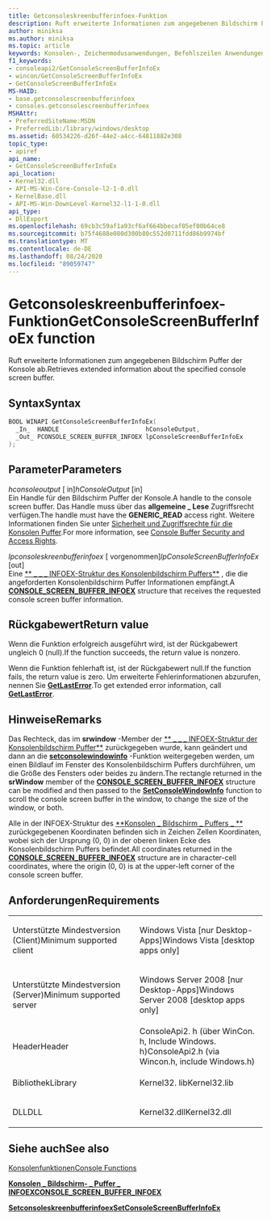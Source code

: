 ```yaml
---
title: Getconsoleskreenbufferinfoex-Funktion
description: Ruft erweiterte Informationen zum angegebenen Bildschirm Puffer der Konsole ab.
author: miniksa
ms.author: miniksa
ms.topic: article
keywords: Konsolen-, Zeichenmodusanwendungen, Befehlszeilen Anwendungen, Terminalanwendungen, Konsolen-API
f1_keywords:
- consoleapi2/GetConsoleScreenBufferInfoEx
- wincon/GetConsoleScreenBufferInfoEx
- GetConsoleScreenBufferInfoEx
MS-HAID:
- base.getconsolescreenbufferinfoex
- consoles.getconsolescreenbufferinfoex
MSHAttr:
- PreferredSiteName:MSDN
- PreferredLib:/library/windows/desktop
ms.assetid: 60534226-d26f-44e2-a4cc-64811882e308
topic_type:
- apiref
api_name:
- GetConsoleScreenBufferInfoEx
api_location:
- Kernel32.dll
- API-MS-Win-Core-Console-l2-1-0.dll
- KernelBase.dll
- API-MS-Win-DownLevel-Kernel32-l1-1-0.dll
api_type:
- DllExport
ms.openlocfilehash: 69cb3c59af1a93cf6af664bbecaf05ef00b64ce8
ms.sourcegitcommit: b75f4688e080d300b80c552d0711fdd86b9974bf
ms.translationtype: MT
ms.contentlocale: de-DE
ms.lasthandoff: 08/24/2020
ms.locfileid: "89059747"
---
```

# <a name="getconsolescreenbufferinfoex-function"></a><span data-ttu-id="09e8f-104">Getconsoleskreenbufferinfoex-Funktion</span><span class="sxs-lookup"><span data-stu-id="09e8f-104">GetConsoleScreenBufferInfoEx function</span></span>


<span data-ttu-id="09e8f-105">Ruft erweiterte Informationen zum angegebenen Bildschirm Puffer der Konsole ab.</span><span class="sxs-lookup"><span data-stu-id="09e8f-105">Retrieves extended information about the specified console screen buffer.</span></span>

<a name="syntax"></a><span data-ttu-id="09e8f-106">Syntax</span><span class="sxs-lookup"><span data-stu-id="09e8f-106">Syntax</span></span>
------

```C
BOOL WINAPI GetConsoleScreenBufferInfoEx(
  _In_  HANDLE                        hConsoleOutput,
  _Out_ PCONSOLE_SCREEN_BUFFER_INFOEX lpConsoleScreenBufferInfoEx
);
```

<a name="parameters"></a><span data-ttu-id="09e8f-107">Parameter</span><span class="sxs-lookup"><span data-stu-id="09e8f-107">Parameters</span></span>
----------

<span data-ttu-id="09e8f-108">*hconsoleoutput* \[ in\]</span><span class="sxs-lookup"><span data-stu-id="09e8f-108">*hConsoleOutput* \[in\]</span></span>  
<span data-ttu-id="09e8f-109">Ein Handle für den Bildschirm Puffer der Konsole.</span><span class="sxs-lookup"><span data-stu-id="09e8f-109">A handle to the console screen buffer.</span></span> <span data-ttu-id="09e8f-110">Das Handle muss über das **allgemeine \_ Lese** Zugriffsrecht verfügen.</span><span class="sxs-lookup"><span data-stu-id="09e8f-110">The handle must have the **GENERIC\_READ** access right.</span></span> <span data-ttu-id="09e8f-111">Weitere Informationen finden Sie unter [Sicherheit und Zugriffsrechte für die Konsolen Puffer](console-buffer-security-and-access-rights.md).</span><span class="sxs-lookup"><span data-stu-id="09e8f-111">For more information, see [Console Buffer Security and Access Rights](console-buffer-security-and-access-rights.md).</span></span>

<span data-ttu-id="09e8f-112">*lpconsoleskreenbufferinfoex* \[ vorgenommen\]</span><span class="sxs-lookup"><span data-stu-id="09e8f-112">*lpConsoleScreenBufferInfoEx* \[out\]</span></span>  
<span data-ttu-id="09e8f-113">Eine [\*\* \_ \_ \_ INFOEX-Struktur des Konsolenbildschirm Puffers\*\*](console-screen-buffer-infoex.md) , die die angeforderten Konsolenbildschirm Puffer Informationen empfängt.</span><span class="sxs-lookup"><span data-stu-id="09e8f-113">A [**CONSOLE\_SCREEN\_BUFFER\_INFOEX**](console-screen-buffer-infoex.md) structure that receives the requested console screen buffer information.</span></span>

<a name="return-value"></a><span data-ttu-id="09e8f-114">Rückgabewert</span><span class="sxs-lookup"><span data-stu-id="09e8f-114">Return value</span></span>
------------

<span data-ttu-id="09e8f-115">Wenn die Funktion erfolgreich ausgeführt wird, ist der Rückgabewert ungleich 0 (null).</span><span class="sxs-lookup"><span data-stu-id="09e8f-115">If the function succeeds, the return value is nonzero.</span></span>

<span data-ttu-id="09e8f-116">Wenn die Funktion fehlerhaft ist, ist der Rückgabewert null.</span><span class="sxs-lookup"><span data-stu-id="09e8f-116">If the function fails, the return value is zero.</span></span> <span data-ttu-id="09e8f-117">Um erweiterte Fehlerinformationen abzurufen, nennen Sie [**GetLastError**](https://msdn.microsoft.com/library/windows/desktop/ms679360).</span><span class="sxs-lookup"><span data-stu-id="09e8f-117">To get extended error information, call [**GetLastError**](https://msdn.microsoft.com/library/windows/desktop/ms679360).</span></span>

<a name="remarks"></a><span data-ttu-id="09e8f-118">Hinweise</span><span class="sxs-lookup"><span data-stu-id="09e8f-118">Remarks</span></span>
-------

<span data-ttu-id="09e8f-119">Das Rechteck, das im **srwindow** -Member der [\*\* \_ \_ \_ INFOEX-Struktur der Konsolenbildschirm Puffer\*\*](console-screen-buffer-infoex.md) zurückgegeben wurde, kann geändert und dann an die [**setconsolewindowinfo**](setconsolewindowinfo.md) -Funktion weitergegeben werden, um einen Bildlauf im Fenster des Konsolenbildschirm Puffers durchführen, um die Größe des Fensters oder beides zu ändern.</span><span class="sxs-lookup"><span data-stu-id="09e8f-119">The rectangle returned in the **srWindow** member of the [**CONSOLE\_SCREEN\_BUFFER\_INFOEX**](console-screen-buffer-infoex.md) structure can be modified and then passed to the [**SetConsoleWindowInfo**](setconsolewindowinfo.md) function to scroll the console screen buffer in the window, to change the size of the window, or both.</span></span>

<span data-ttu-id="09e8f-120">Alle in der INFOEX-Struktur des [\*\*Konsolen \_ Bildschirm \_ Puffers \_ \*\*](console-screen-buffer-infoex.md) zurückgegebenen Koordinaten befinden sich in Zeichen Zellen Koordinaten, wobei sich der Ursprung (0, 0) in der oberen linken Ecke des Konsolenbildschirm Puffers befindet.</span><span class="sxs-lookup"><span data-stu-id="09e8f-120">All coordinates returned in the [**CONSOLE\_SCREEN\_BUFFER\_INFOEX**](console-screen-buffer-infoex.md) structure are in character-cell coordinates, where the origin (0, 0) is at the upper-left corner of the console screen buffer.</span></span>

<a name="requirements"></a><span data-ttu-id="09e8f-121">Anforderungen</span><span class="sxs-lookup"><span data-stu-id="09e8f-121">Requirements</span></span>
------------

<table>
<colgroup>
<col width="50%" />
<col width="50%" />
</colgroup>
<tbody>
<tr class="odd">
<td><p><span data-ttu-id="09e8f-122">Unterstützte Mindestversion (Client)</span><span class="sxs-lookup"><span data-stu-id="09e8f-122">Minimum supported client</span></span></p></td>
<td><p><span data-ttu-id="09e8f-123">Windows Vista [nur Desktop-Apps]</span><span class="sxs-lookup"><span data-stu-id="09e8f-123">Windows Vista [desktop apps only]</span></span></p></td>
</tr>
<tr class="even">
<td><p><span data-ttu-id="09e8f-124">Unterstützte Mindestversion (Server)</span><span class="sxs-lookup"><span data-stu-id="09e8f-124">Minimum supported server</span></span></p></td>
<td><p><span data-ttu-id="09e8f-125">Windows Server 2008 [nur Desktop-Apps]</span><span class="sxs-lookup"><span data-stu-id="09e8f-125">Windows Server 2008 [desktop apps only]</span></span></p></td>
</tr>
<tr class="odd">
<td><p><span data-ttu-id="09e8f-126">Header</span><span class="sxs-lookup"><span data-stu-id="09e8f-126">Header</span></span></p></td>
<td><span data-ttu-id="09e8f-127">ConsoleApi2. h (über WinCon. h, Include Windows. h)</span><span class="sxs-lookup"><span data-stu-id="09e8f-127">ConsoleApi2.h (via Wincon.h, include Windows.h)</span></span></td>
</tr>
<tr class="even">
<td><p><span data-ttu-id="09e8f-128">Bibliothek</span><span class="sxs-lookup"><span data-stu-id="09e8f-128">Library</span></span></p></td>
<td><span data-ttu-id="09e8f-129">Kernel32. lib</span><span class="sxs-lookup"><span data-stu-id="09e8f-129">Kernel32.lib</span></span></td>
</tr>
<tr class="odd">
<td><p><span data-ttu-id="09e8f-130">DLL</span><span class="sxs-lookup"><span data-stu-id="09e8f-130">DLL</span></span></p></td>
<td><span data-ttu-id="09e8f-131">Kernel32.dll</span><span class="sxs-lookup"><span data-stu-id="09e8f-131">Kernel32.dll</span></span></td>
</tr>
<tr class="even">
</tr>
<tr class="odd">
</tr>
<tr class="even">
</tr>
</tbody>
</table>

## <a name="span-idsee_alsospansee-also"></a><span data-ttu-id="09e8f-132"><span id="see_also"></span>Siehe auch</span><span class="sxs-lookup"><span data-stu-id="09e8f-132"><span id="see_also"></span>See also</span></span>


[<span data-ttu-id="09e8f-133">Konsolenfunktionen</span><span class="sxs-lookup"><span data-stu-id="09e8f-133">Console Functions</span></span>](console-functions.md)

[<span data-ttu-id="09e8f-134">**Konsolen \_ Bildschirm- \_ Puffer \_ INFOEX**</span><span class="sxs-lookup"><span data-stu-id="09e8f-134">**CONSOLE\_SCREEN\_BUFFER\_INFOEX**</span></span>](console-screen-buffer-infoex.md)

[<span data-ttu-id="09e8f-135">**Setconsoleskreenbufferinfoex**</span><span class="sxs-lookup"><span data-stu-id="09e8f-135">**SetConsoleScreenBufferInfoEx**</span></span>](setconsolescreenbufferinfoex.md)

 

 




